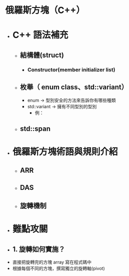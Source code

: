 # 俄羅斯方塊（C++）
- # C++ 語法補充
	- ## 結構體(struct)
		- ### Constructor(member initializer list)
	- ## 枚舉（ enum class、std::variant）
		- enum -> 型別安全的方法來告訴你有哪些種類
		- std::variant -> 擁有不同型別的型別
			- 例：
	- ## std::span
- # 俄羅斯方塊術語與規則介紹
	- ## ARR
	- ## DAS
	- ## 旋轉機制
- # 難點攻關
- ## 1. 旋轉如何實施？
- 直接把旋轉完的方塊 array 寫在程式碼中
- 根據每個不同的方塊，撰寫獨立的旋轉軸(pivot)